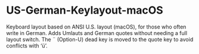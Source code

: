# US-German-Keylayout-macOS
Keyboard layout based on ANSI U.S. layout (macOS), for those who often write in German. Adds Umlauts and German quotes without needing a full layout switch. The ¨ (Option-U) dead key is moved to the quote key to avoid conflicts with ‘ü’.
